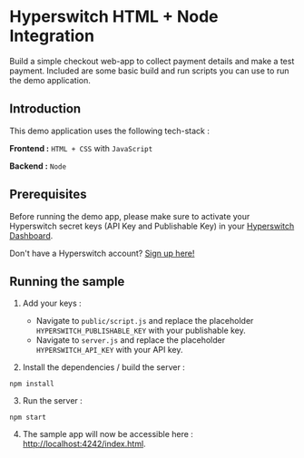 # Hyperswitch HTML + Node Integration

Build a simple checkout web-app to collect payment details and make a test payment. Included are some basic build and run scripts you can use to run the demo application.

## Introduction

This demo application uses the following tech-stack :

**Frontend :** `HTML + CSS` with `JavaScript`

**Backend :** `Node`  

## Prerequisites

Before running the demo app, please make sure to activate your Hyperswitch secret keys (API Key and Publishable Key) in your [Hyperswitch Dashboard](https://app.hyperswitch.io/developers). 

Don't have a Hyperswitch account? [Sign up here!](https://app.hyperswitch.io/register) 

## Running the sample

1. Add your keys :
    - Navigate to `public/script.js` and replace the placeholder `HYPERSWITCH_PUBLISHABLE_KEY` with your publishable key.
    - Navigate to `server.js` and replace the placeholder `HYPERSWITCH_API_KEY` with your API key.

2. Install the dependencies / build the server :
~~~
npm install
~~~

3. Run the server :
~~~
npm start
~~~

4. The sample app will now be accessible here : [http://localhost:4242/index.html](http://localhost:4242/index.html).
